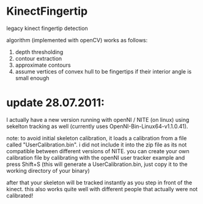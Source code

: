 # KinectFingertip
legacy kinect fingertip detection

algorithm (implemented with openCV) works as follows:

1. depth thresholding
2. contour extraction
3. approximate contours
4. assume vertices of convex hull to be fingertips if their interior angle is small enough

# update 28.07.2011:

I actually have a new version running with openNI / NITE (on linux) using sekelton tracking as well (currently uses OpenNI-Bin-Linux64-v1.1.0.41).

note: to avoid initial skeleton calibration, it loads a calibration from a file called "UserCalibration.bin". i did not include it into the zip file as its not compatible between different versions of NITE. you can create your own calibration file by calibrating with the openNI user tracker example and press Shift+S (this will generate a UserCalibration.bin, just copy it to the working directory of your binary) 

after that your skeleton will be tracked instantly as you step in front of the kinect. this also works quite well with different people that actually were not calibrated!